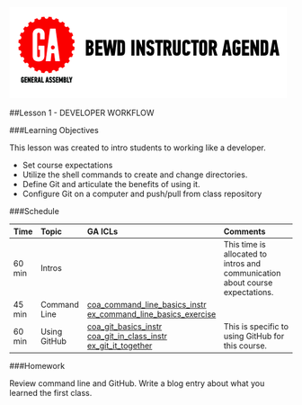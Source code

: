 
![GeneralAssemb.ly](../assets/ICL_icons/instr_agenda.png)


##Lesson 1 - DEVELOPER WORKFLOW


###Learning Objectives


This lesson was created to intro students to working like a developer.

*	Set course expectations
*	Utilize the shell commands to create and change directories.
*	Define Git and articulate the benefits of using it.
*	Configure Git on a computer and push/pull from class repository


###Schedule


| Time        | Topic| GA ICLs| Comments |
| ------------- |:-------------|:-------------------|:-------------------|
| 60 min | Intros | | This time is allocated to intros and communication about course expectations. |
| 45 min | Command Line| [coa_command_line_basics_instr](coa_command_line_basics_instr)<br> [ex_command_line_basics_exercise](ex_instructor_notes.md)||
| 60 min | Using GitHub | [coa_git_basics_instr](coa_git_basics_instr)<br>[coa_git_in_class_instr](coa_git_in_class_instr) <br> [ex_git_it_together](ex_instructor_notes.md)|This is specific to using GitHub for this course.|


###Homework

Review command line and GitHub.
Write a blog entry about what you learned the first class.




